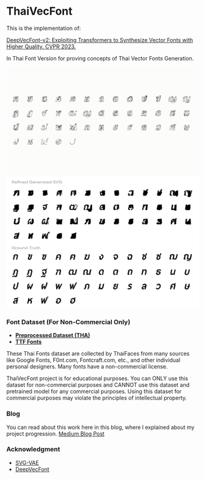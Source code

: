 # ThaiVecFont

This is the implementation of:

[DeepVecFont-v2: Exploiting Transformers to Synthesize Vector Fonts with Higher Quality. CVPR 2023.](https://arxiv.org/abs/2303.14585) 

In Thai Font Version for proving concepts of Thai Vector Fonts Generation.

<img src="statics/glyphs_writing.gif" width="720">
<img src="statics/preview_crop_labeled.jpg" width="720">


### Font Dataset (For Non-Commercial Only)
- **[Preprocessed Dataset (THA)](https://drive.google.com/file/d/1-JuWkDZprqp-TzTwx3xf33nKccI-prpp/view?usp=sharing)**
- **[TTF Fonts](https://drive.google.com/file/d/1UigG2bWRfAv2VelN8uwjw6FQMteXtLv5/view?usp=sharing)**

These Thai Fonts dataset are collected by ThaiFaces from many sources like Google Fonts, F0nt.com, Fontcraft.com, etc., and other individual personal designers. Many fonts have a non-commercial license.

ThaiVecFont project is for educational purposes. You can ONLY use this dataset for non-commercial purposes and CANNOT use this dataset and pretrained model for any commercial purposes. Using this dataset for commercial purposes may violate the principles of intellectual property.

### Blog
You can read about this work here in this blog, where I explained about my project progression.
[Medium Blog Post](https://medium.com/@guntee12123/synthesize-high-quality-thai-vector-fonts-with-deepvecfont-v2-a123317e1910)

### Acknowledgment

- [SVG-VAE](https://github.com/magenta/magenta/tree/main/magenta/models/svg_vae)
- [DeepVecFont](https://github.com/yizhiwang96/deepvecfont)


